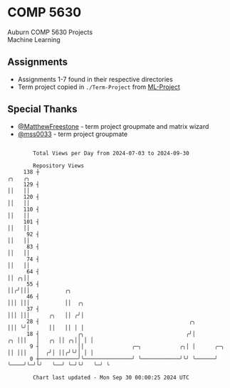 # COMP 5630
Auburn COMP 5630 Projects  
Machine Learning

## Assignments
- Assignments 1-7 found in their respective directories
- Term project copied in `./Term-Project` from [ML-Project](https://github.com/wumphlett/ML-Project)

## Special Thanks
- [@MatthewFreestone](https://github.com/MatthewFreestone) - term project groupmate and matrix wizard
- [@mss0033](https://github.com/mss0033) - term project groupmate

```

        Total Views per Day from 2024-07-03 to 2024-09-30

        Repository Views
     138 ┼                                                                 ╭╮   ╭╮
     129 ┤                                                                 ││   ││
     120 ┤                                                                 ││   ││
     110 ┤                                                                 ││   ││
     101 ┤                                                                 ││   ││
      92 ┤                                                                 ││   ││
      83 ┤                                                                 ││   ││
      74 ┤                                                                 ││   ││
      64 ┤                                                                 ││ ╭╮││
      55 ┤                                                                 ││╭╯│││           ╭╮
      46 ┤                                                                 │││ │││           ││  ╭╮
      37 ┤                                                                 │││ │││      ╭╮   ││ ╭╯│
      28 ┤                                               ╭╮                │││ ╰╯│      ││   ││ │ │
      18 ┤            ╭╮                                ╭╯│             ╭╮ │││   │   ╭╮ ││ ╭╮││ │ │
       9 ┤            ││               ╭─╮            ╭╮│ │      ╭─╮    ││ │││   │  ╭╯│ ││╭╯╰╯│ │ │
       0 ┼────────────╯╰───────────────╯ ╰────────────╯╰╯ ╰──────╯ ╰────╯╰─╯╰╯   ╰──╯ ╰─╯╰╯   ╰─╯ ╰

        Chart last updated - Mon Sep 30 00:00:25 2024 UTC
        
```
